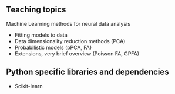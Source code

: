## Teaching topics

Machine Learning methods for neural data analysis
- Fitting models to data
- Data dimensionality reduction methods (PCA)
- Probabilistic models (pPCA, FA)
- Extensions, very brief overview (Poisson FA, GPFA)


## Python specific libraries and dependencies
- Scikit-learn
